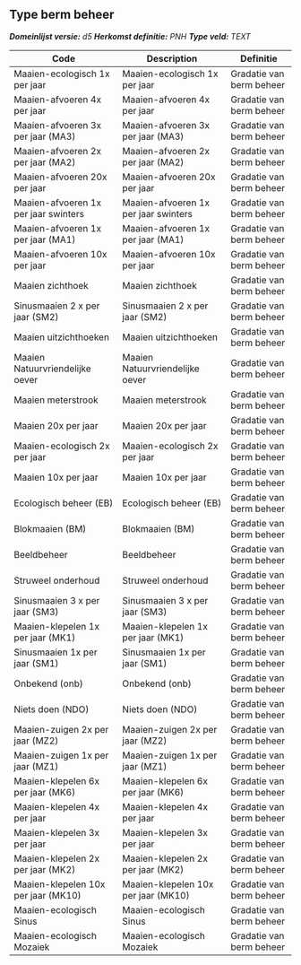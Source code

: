 ﻿## Type berm beheer

*__Domeinlijst versie:__ d5*
*__Herkomst definitie:__ PNH*
*__Type veld:__ TEXT*

|__Code__ |__Description__ |__Definitie__	|
|	---	|	---	|   ---	| 
| Maaien-ecologisch 1x per jaar | Maaien-ecologisch 1x per jaar | Gradatie van berm beheer |
| Maaien-afvoeren 4x per jaar | Maaien-afvoeren 4x per jaar | Gradatie van berm beheer |
| Maaien-afvoeren 3x per jaar (MA3) | Maaien-afvoeren 3x per jaar (MA3) | Gradatie van berm beheer |
| Maaien-afvoeren 2x per jaar (MA2) | Maaien-afvoeren 2x per jaar (MA2) | Gradatie van berm beheer |
| Maaien-afvoeren 20x per jaar | Maaien-afvoeren 20x per jaar | Gradatie van berm beheer |
| Maaien-afvoeren 1x per jaar swinters | Maaien-afvoeren 1x per jaar swinters | Gradatie van berm beheer |
| Maaien-afvoeren 1x per jaar (MA1) | Maaien-afvoeren 1x per jaar (MA1) | Gradatie van berm beheer |
| Maaien-afvoeren 10x per jaar | Maaien-afvoeren 10x per jaar | Gradatie van berm beheer |
| Maaien zichthoek | Maaien zichthoek | Gradatie van berm beheer |
| Sinusmaaien 2 x per jaar (SM2) | Sinusmaaien 2 x per jaar (SM2) | Gradatie van berm beheer |
| Maaien uitzichthoeken | Maaien uitzichthoeken | Gradatie van berm beheer |
| Maaien Natuurvriendelijke oever | Maaien Natuurvriendelijke oever | Gradatie van berm beheer |
| Maaien meterstrook | Maaien meterstrook | Gradatie van berm beheer |
| Maaien 20x per jaar | Maaien 20x per jaar | Gradatie van berm beheer |
| Maaien-ecologisch 2x per jaar | Maaien-ecologisch 2x per jaar | Gradatie van berm beheer |
| Maaien 10x per jaar | Maaien 10x per jaar | Gradatie van berm beheer |
| Ecologisch beheer (EB) | Ecologisch beheer (EB) | Gradatie van berm beheer |
| Blokmaaien (BM) | Blokmaaien (BM) | Gradatie van berm beheer |
| Beeldbeheer | Beeldbeheer | Gradatie van berm beheer |
| Struweel onderhoud | Struweel onderhoud | Gradatie van berm beheer |
| Sinusmaaien 3 x per jaar (SM3) | Sinusmaaien 3 x per jaar (SM3) | Gradatie van berm beheer |
| Maaien-klepelen 1x per jaar (MK1) | Maaien-klepelen 1x per jaar (MK1) | Gradatie van berm beheer |
| Sinusmaaien 1x per jaar (SM1) | Sinusmaaien 1x per jaar (SM1) | Gradatie van berm beheer |
| Onbekend (onb) | Onbekend (onb) | Gradatie van berm beheer |
| Niets doen (NDO) | Niets doen (NDO) | Gradatie van berm beheer |
| Maaien-zuigen 2x per jaar (MZ2) | Maaien-zuigen 2x per jaar (MZ2) | Gradatie van berm beheer |
| Maaien-zuigen 1x per jaar (MZ1) | Maaien-zuigen 1x per jaar (MZ1) | Gradatie van berm beheer |
| Maaien-klepelen 6x per jaar (MK6) | Maaien-klepelen 6x per jaar (MK6) | Gradatie van berm beheer |
| Maaien-klepelen 4x per jaar | Maaien-klepelen 4x per jaar | Gradatie van berm beheer |
| Maaien-klepelen 3x per jaar | Maaien-klepelen 3x per jaar | Gradatie van berm beheer |
| Maaien-klepelen 2x per jaar (MK2) | Maaien-klepelen 2x per jaar (MK2) | Gradatie van berm beheer |
| Maaien-klepelen 10x per jaar (MK10) | Maaien-klepelen 10x per jaar (MK10) | Gradatie van berm beheer |
| Maaien-ecologisch Sinus | Maaien-ecologisch Sinus | Gradatie van berm beheer |
| Maaien-ecologisch Mozaiek | Maaien-ecologisch Mozaiek | Gradatie van berm beheer |

